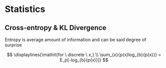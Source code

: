 # Statistics

## Cross-entropy & KL Divergence
Entropy is average amount of information and can be said degree of surprise


$$
\displaylines{\mathit{for \ discrete \ x,} \\ 
\sum_{x}{p(x)log_{b}{p(x)}} = E_p[-log_{b}{p(x)}]}
$$
